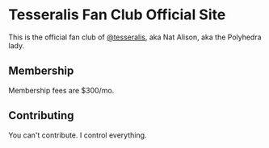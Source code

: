 # Tesseralis Fan Club Official Site

This is the official fan club of [@tesseralis](https://tessera.li), aka Nat Alison, aka the Polyhedra lady.

## Membership

Membership fees are $300/mo.

## Contributing

You can't contribute. I control everything.

